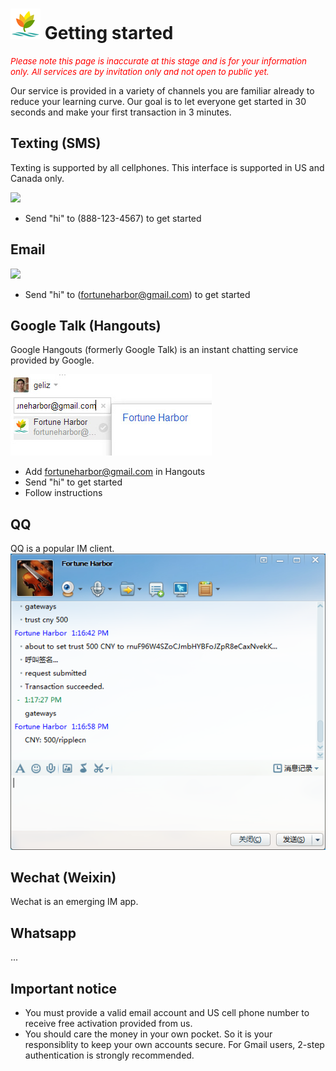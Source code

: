 ![logo](assets/img/logo48.png) Getting started
==========



<span style="font-size:10pt; font-style:italic; color: red">Please note this page is inaccurate at this stage and is for your information only. All services are by invitation only and not open to public yet.</span>



Our service is provided in a variety of channels you are familiar already to reduce your learning curve. Our goal is to let everyone get started in 30 seconds and make your first transaction in 3 minutes.



Texting (SMS)
----------

Texting is supported by all cellphones. This interface is supported in US and Canada only.

![](http://www.zwaldtransport.com/images/placeholders/placeholder1.jpg)

- Send "hi" to (888-123-4567) to get started

Email 
----------

![](http://www.zwaldtransport.com/images/placeholders/placeholder1.jpg)

- Send "hi" to (fortuneharbor@gmail.com) to get started

Google Talk (Hangouts)
---------

Google Hangouts (formerly Google Talk) is an instant chatting service provided by Google.

![](assets/img/f_new_friend.jpg)

- Add fortuneharbor@gmail.com in Hangouts
- Send "hi" to get started
- Follow instructions

QQ
--------

QQ is a popular IM client.
![](assets/img/qq.png)

Wechat (Weixin)
--------

Wechat is an emerging IM app.

Whatsapp
--------

...

Important notice
---------

* You must provide a valid email account and US cell phone number to receive free activation provided from us.
* You should care the money in your own pocket. So it is your responsiblity to keep your own accounts secure. For Gmail users, 2-step authentication is strongly recommended.
